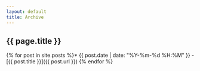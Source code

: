 ```yaml
---
layout: default
title: Archive
---
```


## {{ page.title }} ##

{% for post in site.posts %}* {{ post.date | date: "%Y-%m-%d %H:%M" }} - [{{ post.title }}]({{ post.url }})
{% endfor %}
